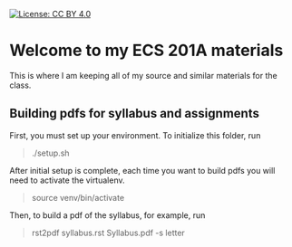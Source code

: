 [![License: CC BY 4.0](https://img.shields.io/badge/License-CC%20BY%204.0-lightgrey.svg)](https://creativecommons.org/licenses/by/4.0/)

# Welcome to my ECS 201A materials

This is where I am keeping all of my source and similar materials for the class.

## Building pdfs for syllabus and assignments

First, you must set up your environment.
To initialize this folder, run
> ./setup.sh

After initial setup is complete, each time you want to build pdfs you will need to activate the virtualenv.
> source venv/bin/activate

Then, to build a pdf of the syllabus, for example, run
> rst2pdf syllabus.rst Syllabus.pdf -s letter
